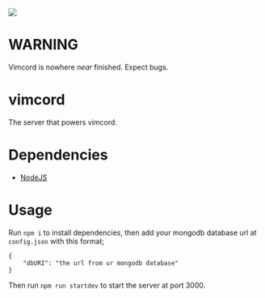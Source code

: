 <p align="left">
<img src="https://avatars.githubusercontent.com/u/87447898?s=200&v=4">
</p>

# WARNING
Vimcord is nowhere *near* finished. Expect bugs.

# vimcord
The server that powers vimcord.

# Dependencies
* [NodeJS](https://nodejs.org/en/)

# Usage
Run `npm i` to install dependencies, then add your mongodb database url at `config.json` with this format;
```
{
    "dbURI": "the url from ur mongodb database"
}
```
Then run `npm run startdev` to start the server at port 3000.
